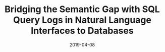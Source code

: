 ---
title: "Bridging the Semantic Gap with SQL Query Logs in Natural Language Interfaces to Databases"
collection: publications
permalink: /publication/2019-04-08-templar-icde
date: 2019-04-08
type: 'Long Paper'
venue: 'ICDE 2019'
paperurl: 'https://ieeexplore.ieee.org/document/8731607'
authors: '<strong>Christopher Baik</strong>, H. V. Jagadish, and Yunyao Li'
---